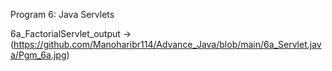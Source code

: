 
Program 6: Java Servlets

6a_FactorialServlet_output ->(https://github.com/Manoharibr114/Advance_Java/blob/main/6a_Servlet.java/Pgm_6a.jpg)
